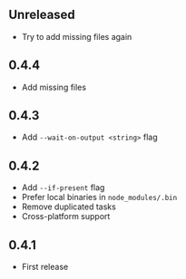 ## Unreleased

- Try to add missing files again

## 0.4.4

- Add missing files

## 0.4.3

- Add `--wait-on-output <string>` flag

## 0.4.2

- Add `--if-present` flag
- Prefer local binaries in `node_modules/.bin`
- Remove duplicated tasks
- Cross-platform support

## 0.4.1

- First release

